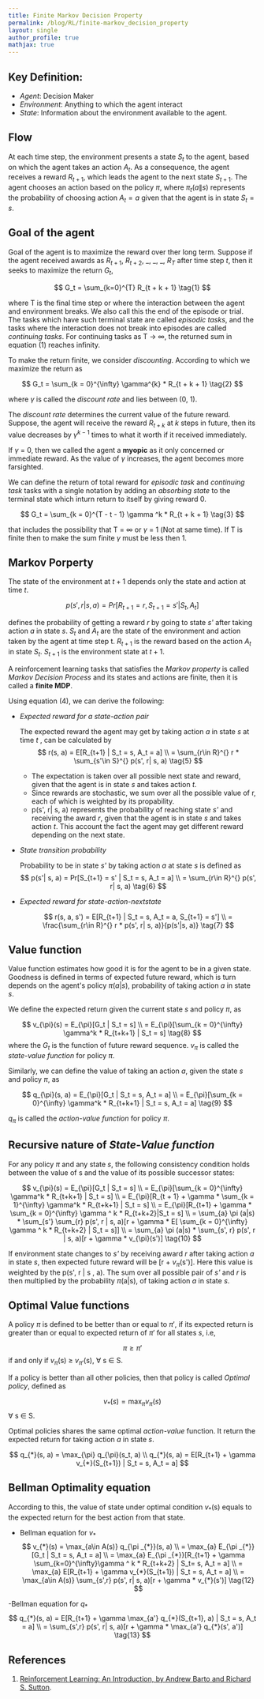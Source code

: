 ```yaml
---
title: Finite Markov Decision Property
permalink: /blog/RL/finite-markov_decision_property
layout: single
author_profile: true
mathjax: true
---
```


## Key Definition:
- *Agent*: Decision Maker
- *Environment*: Anything to which the agent interact
- *State*: Information about the environment available to the agent.

## Flow
At each time step, the environment presents a state $S_t$ to the agent, based on which the agent takes an action $A_t$. As a consequence, the agent receives a reward $R_{t+1}$, which leads the agent to the next state $S_{t+1}$. The agent chooses an action based on the policy $\pi$, where $\pi_t(a \| s)$ represents the probability of choosing action $A_t = a$ given that the agent is in state $S_t = s$.

## Goal of the agent
Goal of the agent is to maximize the reward over ther long term. Suppose if the agent received awards as $R_{t+1}$, $R_{t+2}$, _, _, _, $R_{T}$ after time step $t$, then it seeks to maximize the return $G_t$, 

$$
G_t = \sum_{k=0}^{T} R_{t + k + 1} \tag{1}
$$

where T is the final time step or where the interaction between the agent and environment  breaks. We also call this the end of the episode or trial. The tasks which have such terminal state are called *episodic tasks*, and the tasks where the interaction does not break into episodes are called *continuing tasks*. For continuing tasks as T $\rightarrow$ $\infty$, the returned sum in equation (1) reaches infinity.

To make the return finite, we consider *discounting*. According to which we maximize the return as

$$
G_t = \sum_{k = 0}^{\infty} \gamma^{k} * R_{t + k + 1} \tag{2}
$$

where $\gamma$ is called the *discount rate* and lies between (0, 1).

The *discount rate* determines the current value of the future reward. Suppose, the agent will receive the reward $R_{t+k}$ at $k$ steps in future, then its value decreases by $\gamma^{k - 1}$ times to what it worth if it received immediately.

If $\gamma$ = 0, then we called the agent a **myopic** as it only concerned or immediate reward. As the value of $\gamma$ increases, the agent becomes more farsighted.

We can define the return of total reward for *episodic task* and *continuing task* tasks with a single notation by adding an *absorbing state* to the terminal state which inturn return to itself by giving reward 0.

$$
G_t = \sum_{k = 0}^{T - t - 1} \gamma ^k * R_{t + k + 1} \tag{3}
$$

that includes the possibility that T = $\infty$ or $\gamma$ = 1 (Not at same time). If T is finite then to make the sum finite $\gamma$ must be less then 1.

## Markov Porperty
The state of the environment at $t+1$ depends only the state and action at time $t$.

$$
p(s', r | s, a) = Pr[R_{t+1} = r, S_{t+1} = s' | S_t, A_t] \tag{4}
$$

defines the probability of getting a reward *r* by going to state *s'* after taking action *a* in state *s*. $S_t$ and $A_t$ are the state of the environment and action taken by the agent at time step t. $R_{t+1}$ is the reward based on the action $A_t$ in state $S_t$. $S_{t+1}$ is the environment state at $t+1$.

A reinforcement learning tasks that satisfies the *Markov property* is called *Markov Decision Process* and its states and actions are finite, then it is called a **finite MDP**.

Using equation (4), we can derive the following:
- *Expected reward for a state-action pair*

    The expected reward the agent may get by taking action *a* in state *s* at time *t* , can be calculated by
    $$
    r(s, a) = E[R_{t+1} | S_t = s, A_t = a] \\
    = \sum_{r\in R}^{} r * \sum_{s'\in S}^{} p(s', r| s, a) \tag{5}
    $$
    - The expectation is taken over all possible next state and reward, given that the agent is in state *s* and takes action *t*.
    - Since rewards are stochastic, we sum over all the possible value of r, each of which is weighted by its propability.
    - p(s', r\| s, a) represents the probability of reaching state *s'* and receiving the award *r*, given that the agent is in state *s* and takes action *t*. This account the fact the agent may get different reward depending on the next state.

- *State transition probability*

    Probability to be in state *s'* by taking action *a* at state *s* is defined as
    $$
    p(s'| s, a) = Pr[S_{t+1} = s' | S_t = s, A_t = a]   \\
    = \sum_{r\in R}^{} p(s', r| s, a)                   \tag{6}
    $$

- *Expected reward for state-action-nextstate*

    $$
    r(s, a, s') = E[R_{t+1} | S_t = s, A_t = a, S_{t+1} = s']   \\
    = \frac{\sum_{r\in R}^{} r * p(s', r| s, a)}{p(s'|s, a)}     \tag{7}
    $$

## Value function

Value function estimates how good it is for the agent to be in a given state. Goodness is defined in terms of expected future reward, which is turn depends on the agent's policy $\pi(a|s)$, probability of taking action *a* in state *s*.

We define the expected return given the current state *s* and policy $\pi$, as

$$
v_{\pi}(s) = E_{\pi}[G_t | S_t = s] \\ 
= E_{\pi}[\sum_{k = 0}^{\infty} \gamma^k * R_{t+k+1} | S_t = s]        \tag{8}
$$
where the $G_t$ is the function of future reward sequence. $v_{\pi}$ is called the *state-value function* for policy $\pi$.

Similarly, we can define the value of taking an action *a*, given the state *s* and policy $\pi$, as

$$
q_{\pi}(s, a) = E_{\pi}[G_t | S_t = s, A_t = a] \\
= E_{\pi}[\sum_{k = 0}^{\infty} \gamma^k * R_{t+k+1} | S_t = s, A_t = a]     \tag{9} 
$$

$q_{\pi}$ is called the *action-value function* for policy $\pi$.

## Recursive nature of *State-Value function*
For any policy $\pi$ and any state *s*, the following consistency condition holds between the value of s and the value of its possible successor states:

$$
v_{\pi}(s) = E_{\pi}[G_t | S_t = s] \\
= E_{\pi}[\sum_{k = 0}^{\infty} \gamma^k * R_{t+k+1} | S_t = s] \\
= E_{\pi}[R_{t + 1} + \gamma * \sum_{k = 1}^{\infty} \gamma^k * R_{t+k+1} | S_t = s] \\
= E_{\pi}[R_{t+1} + \gamma * \sum_{k = 0}^{\infty} \gamma ^ k * R_{t+k+2}|S_t = s] \\
= \sum_{a} \pi (a|s) * \sum_{s'} \sum_{r} p(s', r | s, a)[r + \gamma * E[ \sum_{k = 0}^{\infty} \gamma ^ k * R_{t+k+2} | S_t = s]] \\
= \sum_{a} \pi (a|s) * \sum_{s', r} p(s', r | s, a)[r + \gamma * v_{\pi}(s')]       \tag{10}
$$

If environment state changes to *s'* by receiving award *r* after taking action *a* in state *s*, then expected future reward will be [r + $v_{\pi}$(s')]. Here this value is weighted by the p(s', r \| s , a). The sum over all possible pair of *s'* and *r* is then multiplied by the probability $\pi$(a\|s), of taking action *a* in state *s*.


## Optimal Value functions
A policy $\pi$ is defined to be better than or equal to $\pi'$, if its expected return is greater than or equal to expected return of $\pi'$ for all states *s*, i.e,

$$
\pi \geq \pi' 
$$
if and only if $v_{\pi}$(s) $\geq$ $v_{\pi'}$(s), $\forall$ s $\in$ S.

If a policy is better than all other policies, then that policy is called *Optimal policy*, defined as

$$
v_{*}(s) = \max_{\pi} v_{\pi}(s)  \tag{11}
$$
$\forall$ s $\in$ S.

Optimal policies shares the same optimal *action-value* function. It return the expected return for taking action *a* in state *s*.

$$
q_{*}(s, a) = \max_{\pi} q_{\pi}(s_t, a) \\ 
q_{*}(s, a) = E[R_{t+1} + \gamma v_{*}(S_{t+1}) | S_t = s, A_t = a]
$$

## Bellman Optimality equation

According to this, the value of state under optimal condition $v_{*}$(s) equals to the expected return for the best action from that state.

- Bellman equation for $v_{*}$
    $$
    v_{*}(s) = \max_{a\in A(s)} q_{\pi _{*}}(s, a) \\
    = \max_{a} E_{\pi _{*}}[G_t | S_t = s, A_t = a] \\ 
    = \max_{a} E_{\pi _{*}}[R_{t+1} + \gamma \sum_{k=0}^{\infty}\gamma ^ k * R_{t+k+2} | S_t= s, A_t = a] \\
    = \max_{a} E[R_{t+1} + \gamma v_{*}(S_{t+1}) | S_t = s, A_t = a] \\ 
    = \max_{a\in A(s)} \sum_{s',r} p(s', r| s, a)[r + \gamma * v_{*}(s')]       \tag{12}
    $$

-Bellman equation for $q_{*}$
    $$
    q_{*}(s, a) = E[R_{t+1} + \gamma \max_{a'} q_{*}(S_{t+1}, a) | S_t = s, A_t = a] \\ 
    = \sum_{s',r} p(s', r| s, a)[r + \gamma * \max_{a'} q_{*}(s', a')]          \tag{13}
    $$



## References
1. [Reinforcement Learning: An Introduction, by Andrew Barto and Richard S. Sutton](https://web.stanford.edu/class/psych209/Readings/SuttonBartoIPRLBook2ndEd.pdf). 